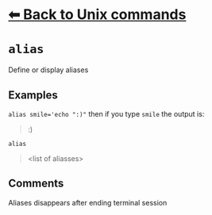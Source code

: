 # [⬅ Back	to Unix commands](Unix.md)
# `alias`
Define or display aliases

## Examples
`alias smile='echo ":)"`
then if you type `smile` the output is:
> :)

`alias`
> &lt;list of aliasses&gt;


## Comments
Aliases disappears after ending terminal session
